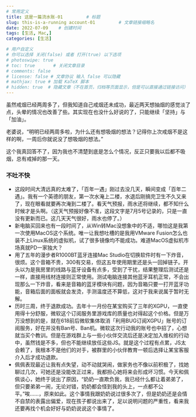 ```yaml
---
# 常用定义
title: 这是一篇流水账-01         # 标题
slug: this-is-a-running account-01         # 文章链接缩略名
date: 2022-07-09    # 创建时间
tags: [生活, Mac,]
categories: [生活]

# 用户自定义
# 你可以选择 关闭(false) 或者 打开(true) 以下选项
# photoswipe: true
# toc: true       # 关闭文章目录
# comments: false
# license: false # 文章协议 输入 false 可以隐藏
# mathjax: true # 加载 KaTeX 脚本
# hidden: true  # 隐藏文章（不在首页，归档等页面显示，但是可以直接通过链接访问）
---
```


虽然戒烟已经两周多了，但我知道自己戒烟还未成功，最近两天想抽烟的感觉淡了点，头晕的情况也改善了些。其实现在也没什么好说的了，只能继续「坚持」与「加油」。

老婆说，“明明已经两周多啦，为什么还有想吸烟的想法？记得你上次戒烟不是这样的啊，一周后你就说没了想吸烟的想法。”

这个我真回答不了，因为我也不清楚到底是怎么个情况，反正只要我以后都不吸烟，总有戒掉的那一天。

### 不吐不快

- 这段时间大清远真的太难了，「百年一遇」刚过去没几天，瞬间变成「百年二遇」。我有一个英德的朋友，第一次水淹上二楼，水退后刚搞完卫生不久又来了，现在眼看就要再次淹到二楼了。看天气预报，雨水还将继续，都不知什么时候才是头啊。（这天气预报好像不准，这段文字是7月5号记录的，只是一直没有更新而已。这几天天气很好，雨水也停了。）
- 新电脑买回来也有一段时间了，从Win转Mac没想象中的不适，哪怕这是我第一次使用MacOS这个系统。唯一让我想吐槽的是我用VMware Fusion怎么也装不上Linux系统的虚拟机，试了很多镜像均不能成功。难道MacOS虚拟机市场真就PD一家独大？
- 用了五年的漫步者R1000BT蓝牙连接Mac Studio在切换软件时有一下炸音，很烦。这个音箱不贵，300有交易，但这五年使用期里还是头一回掉链子。开头以为是我房里的线路与蓝牙设备有点多，受到了干扰，结果整理后测试还是一样，直接用线材连接则正常使用。测试电脑连接其他蓝牙耳机正常，不会出现那么一下炸音，看来是音箱的蓝牙模块有问题，因为音箱只要一打开蓝牙功能，音箱后面的面板就会发烫，手测温度还不算低，这对于我来说属于暂时无解。
- 历时三周，终于退款成功。去年十一月份在某宝购买了三年的XGPU，一直使用得十分舒服，微软这个订阅服务里游戏库的质量也对得起这个价格。但是万万没想到的是，就在618前后微软集体取消「利用BUG订阅XGPU」账号的订阅服务，好在并没有Ban号、Ban机。微软这次行动我的账号也中招了，心想就当买个教训。但是在游戏群上与一些小伙伴交流后还是决定加入维权的行动中，虽然钱是不多，但也不能继续放任这些JS。就是这个过程有点累，JS太会赖了，我根本不是他们的对手，被群里的小伙伴教育一顿后选择让某宝客服介入后才成功退款。
- 佩佩表现最近让我有点失望，动不动就哭闹，做家务也不像以前积极了，找她聊过几次，可她还是没能改正过来，我都担心她将来会形成坏习惯。今天和佩佩谈心，她终于说出了原因，“奶奶一直欺负我，我已经什么都让着弟弟了，但只要弟弟一闹，无论对错，奶奶都会怪到我的头上，一点都不公平。”唉……，原来如此。这个事情我跟奶奶说过很多次了，但是奶奶还是会情不自禁的表露出偏爱，现在孩子都说出来了，足以说明问题的严重性，看来我还要再找个机会好好与奶奶说说这个事情了。